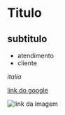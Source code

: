 # Titulo
## subtitulo
- atendimento
- cliente   

*italia*




[link do google](http.google.com)

![link da imagem](https://www.seyber.com/blog/wp-content/uploads/2021/08/WS-Hybrid-1536x752.png)